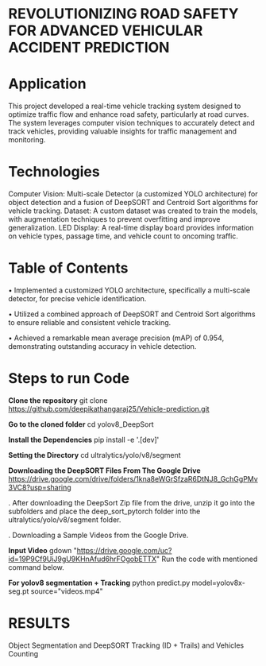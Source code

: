 # REVOLUTIONIZING ROAD SAFETY FOR ADVANCED VEHICULAR ACCIDENT PREDICTION
# Application
  This project developed a real-time vehicle tracking system designed to optimize traffic flow and enhance road safety, particularly at road curves. The system leverages computer vision techniques to accurately detect and track vehicles, providing valuable insights for traffic management and monitoring.
# Technologies
Computer Vision: Multi-scale Detector (a customized YOLO architecture) for object detection and a fusion of DeepSORT and Centroid Sort algorithms for vehicle tracking.
Dataset: A custom dataset was created to train the models, with augmentation techniques to prevent overfitting and improve generalization.
LED Display: A real-time display board provides information on vehicle types, passage time, and vehicle count to oncoming traffic.
# Table of Contents 
•	Implemented a customized YOLO architecture, specifically a multi-scale detector, for precise vehicle identification.

•	Utilized a combined approach of DeepSORT and Centroid Sort algorithms to ensure reliable and consistent vehicle tracking.

•	Achieved a remarkable mean average precision (mAP) of 0.954, demonstrating outstanding accuracy in vehicle detection.
# Steps to run Code
**Clone the repository**
git clone https://github.com/deepikathangaraj25/Vehicle-prediction.git

**Go to the cloned folder**
cd yolov8_DeepSort

**Install the Dependencies**
pip install -e '.[dev]'

**Setting the Directory**
cd ultralytics/yolo/v8/segment

**Downloading the DeepSORT Files From The Google Drive**
https://drive.google.com/drive/folders/1kna8eWGrSfzaR6DtNJ8_GchGgPMv3VC8?usp=sharing

. After downloading the DeepSort Zip file from the drive, unzip it go into the subfolders and place the deep_sort_pytorch folder into the ultralytics/yolo/v8/segment folder.

. Downloading a Sample Videos from the Google Drive.


**Input Video**
gdown "https://drive.google.com/uc?id=19P9Cf9UiJ9gU9KHnAfud6hrFOgobETTX"
Run the code with mentioned command below.

**For yolov8 segmentation + Tracking**
python predict.py model=yolov8x-seg.pt source="videos.mp4"

# RESULTS
Object Segmentation and DeepSORT Tracking (ID + Trails) and Vehicles Counting


